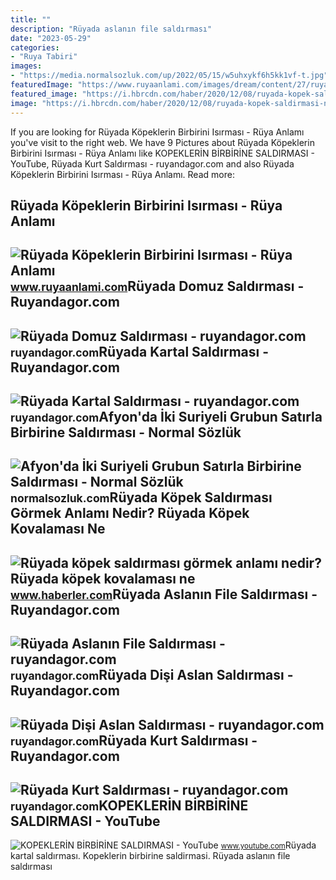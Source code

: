 ```yaml
---
title: ""
description: "Rüyada aslanın file saldırması"
date: "2023-05-29"
categories:
- "Ruya Tabiri"
images:
- "https://media.normalsozluk.com/up/2022/05/15/w5uhxykf6h5kk1vf-t.jpg"
featuredImage: "https://www.ruyaanlami.com/images/dream/content/27/ruyada-kopeklerin-birbirine-saldirmasi.webp"
featured_image: "https://i.hbrcdn.com/haber/2020/12/08/ruyada-kopek-saldirmasi-ne-anlama-gelir-ruyada-13787495_5309_amp.jpg"
image: "https://i.hbrcdn.com/haber/2020/12/08/ruyada-kopek-saldirmasi-ne-anlama-gelir-ruyada-13787495_5309_amp.jpg"
---
```


If you are looking for Rüyada Köpeklerin Birbirini Isırması - Rüya Anlamı you've visit to the right web. We have 9 Pictures about Rüyada Köpeklerin Birbirini Isırması - Rüya Anlamı like KOPEKLERİN BİRBİRİNE SALDIRMASI - YouTube, Rüyada Kurt Saldırması - ruyandagor.com and also Rüyada Köpeklerin Birbirini Isırması - Rüya Anlamı. Read more:

Rüyada Köpeklerin Birbirini Isırması - Rüya Anlamı
--------------------------------------------------

 ![Rüyada Köpeklerin Birbirini Isırması - Rüya Anlamı](https://www.ruyaanlami.com/images/dream/content/27/ruyada-kopeklerin-birbirine-saldirmasi.webp) <small>www.ruyaanlami.com</small>Rüyada Domuz Saldırması - Ruyandagor.com
----------------------------------------

 ![Rüyada Domuz Saldırması - ruyandagor.com](https://images.ruyandagor.com/2017/04/domuz-saldirmasi-1205.jpg) <small>ruyandagor.com</small>Rüyada Kartal Saldırması - Ruyandagor.com
-----------------------------------------

 ![Rüyada Kartal Saldırması - ruyandagor.com](https://images.ruyandagor.com/2017/04/kartal-saldirmasi-0153.jpg) <small>ruyandagor.com</small>Afyon'da İki Suriyeli Grubun Satırla Birbirine Saldırması - Normal Sözlük
-------------------------------------------------------------------------

 ![Afyon'da İki Suriyeli Grubun Satırla Birbirine Saldırması - Normal Sözlük](https://media.normalsozluk.com/up/2022/05/15/w5uhxykf6h5kk1vf-t.jpg) <small>normalsozluk.com</small>Rüyada Köpek Saldırması Görmek Anlamı Nedir? Rüyada Köpek Kovalaması Ne
-----------------------------------------------------------------------

 ![Rüyada köpek saldırması görmek anlamı nedir? Rüyada köpek kovalaması ne](https://i.hbrcdn.com/haber/2020/12/08/ruyada-kopek-saldirmasi-ne-anlama-gelir-ruyada-13787495_5309_amp.jpg) <small>www.haberler.com</small>Rüyada Aslanın File Saldırması - Ruyandagor.com
-----------------------------------------------

 ![Rüyada Aslanın File Saldırması - ruyandagor.com](https://images.ruyandagor.com/2017/06/aslanin-file-saldirmasi-1658.jpg) <small>ruyandagor.com</small>Rüyada Dişi Aslan Saldırması - Ruyandagor.com
---------------------------------------------

 ![Rüyada Dişi Aslan Saldırması - ruyandagor.com](https://images.ruyandagor.com/2017/05/disi-aslan-saldirmasi-2018.jpg) <small>ruyandagor.com</small>Rüyada Kurt Saldırması - Ruyandagor.com
---------------------------------------

 ![Rüyada Kurt Saldırması - ruyandagor.com](https://images.ruyandagor.com/2017/04/kurt-saldirmasi-2055.jpg) <small>ruyandagor.com</small>KOPEKLERİN BİRBİRİNE SALDIRMASI - YouTube
-----------------------------------------

 ![KOPEKLERİN BİRBİRİNE SALDIRMASI - YouTube](https://i.ytimg.com/vi/B_g7_yo1A3E/hq2.jpg?sqp=-oaymwEoCOADEOgC8quKqQMcGADwAQH4Af4CgALgA4oCDAgAEAEYZSBbKFEwDw==&rs=AOn4CLDw7M4-8aStZSc823od8weiyE_9ow) <small>www.youtube.com</small>Rüyada kartal saldırması. Kopekleri̇n bi̇rbi̇ri̇ne saldirmasi. Rüyada aslanın file saldırması
